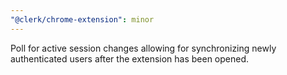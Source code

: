 ```yaml
---
"@clerk/chrome-extension": minor
---
```


Poll for active session changes allowing for synchronizing newly authenticated users after the extension has been opened.
